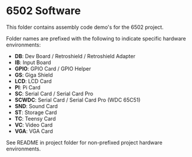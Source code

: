 6502 Software
=============

This folder contains assembly code demo's for the 6502 project.

Folder names are prefixed with the following to indicate specific hardware environments:

- **DB**: Dev Board / Retroshield / Retroshield Adapter
- **IB**: Input Board
- **GPIO**: GPIO Card / GPIO Helper
- **GS**: Giga Shield
- **LCD**: LCD Card
- **PI**: Pi Card
- **SC**: Serial Card / Serial Card Pro
- **SCWDC**: Serial Card / Serial Card Pro (WDC 65C51)
- **SND**: Sound Card
- **ST**: Storage Card
- **TC**: Teensy Card
- **VC**: Video Card
- **VGA**: VGA Card

See README in project folder for non-prefixed project hardware environments.
